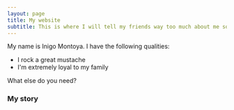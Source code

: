 ```yaml
---
layout: page
title: My website
subtitle: This is where I will tell my friends way too much about me so...?
---
```

My name is Inigo Montoya. I have the following qualities:

- I rock a great mustache
- I'm extremely loyal to my family

What else do you need?

### My story
